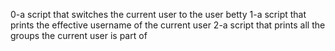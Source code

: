 0-a script that switches the current user to the user betty
1-a script that prints the effective username of the current user
2-a script that prints all the groups the current user is part of
